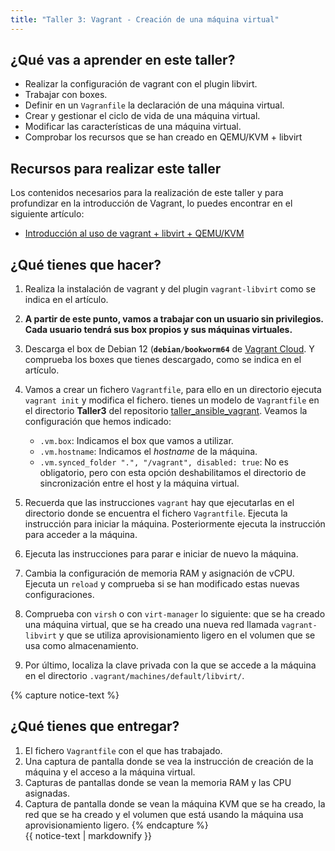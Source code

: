 ```yaml
---
title: "Taller 3: Vagrant - Creación de una máquina virtual"
---
```


## ¿Qué vas a aprender en este taller?

* Realizar la configuración de vagrant con el plugin libvirt.
* Trabajar con boxes.
* Definir en un `Vagranfile` la declaración de una máquina virtual.
* Crear y gestionar el ciclo de vida de una máquina virtual.
* Modificar las características de una máquina virtual.
* Comprobar los recursos que se han creado en QEMU/KVM + libvirt

## Recursos para realizar este taller

Los contenidos necesarios para la realización de este taller y para profundizar en la introducción de Vagrant, lo puedes encontrar en el siguiente artículo:

* [Introducción al uso de vagrant + libvirt + QEMU/KVM](https://www.josedomingo.org/pledin/2021/09/introduccion-vagrant-libvirt/)

## ¿Qué tienes que hacer?

1. Realiza la instalación de vagrant y del plugin `vagrant-libvirt` como se indica en el artículo.
2. **A partir de este punto, vamos a trabajar con un usuario sin privilegios. Cada usuario tendrá sus box propios y sus máquinas virtuales.** 
3. Descarga el box de Debian 12 (**`debian/bookworm64`** de [Vagrant Cloud](https://app.vagrantup.com/boxes/search). Y comprueba los boxes que tienes descargado, como se indica en el artículo.
4. Vamos a crear un fichero `Vagrantfile`, para ello en un directorio ejecuta `vagrant init` y modifica el fichero. tienes un modelo de `Vagrantfile` en el directorio **Taller3** del repositorio [taller_ansible_vagrant](https://github.com/josedom24/taller_ansible_vagrant). Veamos la configuración que hemos indicado:

	* `.vm.box`: Indicamos el box que vamos a utilizar.
	* `.vm.hostname`: Indicamos el *hostname* de la máquina.
	* `.vm.synced_folder ".", "/vagrant", disabled: true`: No es obligatorio, pero con esta opción deshabilitamos el directorio de sincronización entre el host y la máquina virtual.

5. Recuerda que las instrucciones `vagrant` hay que ejecutarlas en el directorio donde se encuentra el fichero `Vagrantfile`. Ejecuta la instrucción para iniciar la máquina. Posteriormente ejecuta la instrucción para acceder a la máquina.
6. Ejecuta las instrucciones para parar e iniciar de nuevo la máquina. 
7. Cambia la configuración de memoria RAM y asignación de vCPU. Ejecuta un `reload` y comprueba si se han modificado estas nuevas configuraciones.
8. Comprueba con `virsh` o con `virt-manager` lo siguiente: que se ha creado una máquina virtual, que se ha creado una nueva red llamada `vagrant-libvirt` y que se utiliza aprovisionamiento ligero en el volumen que se usa como almacenamiento.
9. Por último, localiza la clave privada con la que se accede a la máquina en el directorio `.vagrant/machines/default/libvirt/`.

{% capture notice-text %}
## ¿Qué tienes que entregar?

1. El fichero `Vagrantfile` con el que has trabajado.
2. Una captura de pantalla donde se vea la instrucción de creación de la máquina y el acceso a la máquina virtual.
3. Capturas de pantallas donde se vean la memoria RAM y las CPU asignadas.
4. Captura de pantalla donde se vean la máquina KVM que se ha creado, la red que se ha creado y el volumen que está usando la máquina usa aprovisionamiento ligero.
{% endcapture %}<div class="notice--info">{{ notice-text | markdownify }}</div>
